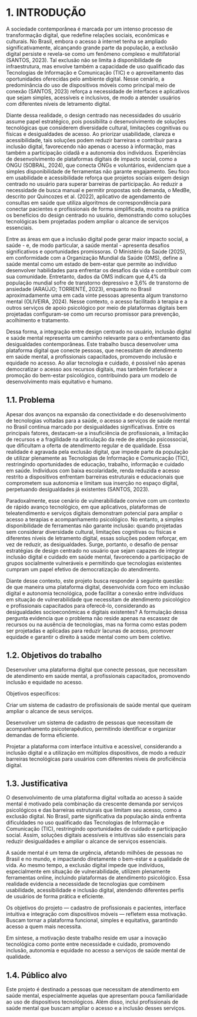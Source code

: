 # 1. INTRODUÇÃO

A sociedade contemporânea é marcada por um intenso processo de transformação digital, que redefine relações sociais, econômicas e culturais. No Brasil, embora o acesso à internet tenha se ampliado significativamente, alcançando grande parte da população, a exclusão digital persiste e revela-se como um fenômeno complexo e multifatorial (SANTOS, 2023). Tal exclusão não se limita à disponibilidade de infraestrutura, mas envolve também a capacidade de uso qualificado das Tecnologias de Informação e Comunicação (TIC) e o aproveitamento das oportunidades oferecidas pelo ambiente digital. Nesse cenário, a predominância do uso de dispositivos móveis como principal meio de conexão (SANTOS, 2023) reforça a necessidade de interfaces e aplicativos que sejam simples, acessíveis e inclusivos, de modo a atender usuários com diferentes níveis de letramento digital. 

Diante dessa realidade, o design centrado nas necessidades do usuário assume papel estratégico, pois possibilita o desenvolvimento de soluções tecnológicas que considerem diversidade cultural, limitações cognitivas ou físicas e desigualdades de acesso. Ao priorizar usabilidade, clareza e acessibilidade, tais soluções podem reduzir barreiras e contribuir para a inclusão digital, favorecendo não apenas o acesso à informação, mas também a participação cidadã e a autonomia dos indivíduos. Experiências de desenvolvimento de plataformas digitais de impacto social, como a ONGU (SOBRAL, 2024), que conecta ONGs e voluntários, evidenciam que a simples disponibilidade de ferramentas não garante engajamento. Seu foco em usabilidade e acessibilidade reforça que projetos sociais exigem design centrado no usuário para superar barreiras de participação. Ao reduzir a necessidade de busca manual e permitir propostas sob demanda, o MedBe, descrito por Quincozes et al. (2022), aplicativo de agendamento de consultas em saúde que utiliza algoritmos de correspondência para conectar pacientes e profissionais de forma simplificada, mostra na prática os benefícios do design centrado no usuário, demonstrando como soluções tecnológicas bem projetadas podem ampliar o alcance de serviços essenciais. 

Entre as áreas em que a inclusão digital pode gerar maior impacto social, a saúde - e, de modo particular, a saúde mental - apresenta desafios significativos e oportunidades promissoras.  O Ministério da Saúde (2025), em conformidade com a Organização Mundial da Saúde (OMS), define a saúde mental como um estado de bem-estar que permite ao indivíduo desenvolver habilidades para enfrentar os desafios da vida e contribuir com sua comunidade. Entretanto, dados da OMS indicam que 4,4% da população mundial sofre de transtorno depressivo e 3,6% de transtorno de ansiedade (ARAÚJO; TORRENTÉ, 2023), enquanto no Brasil aproximadamente uma em cada vinte pessoas apresenta algum transtorno mental (OLIVEIRA, 2024). Nesse contexto, o acesso facilitado à terapia e a outros serviços de apoio psicológico por meio de plataformas digitais bem projetadas configuram-se como um recurso promissor para prevenção, acolhimento e tratamento. 

Dessa forma, a integração entre design centrado no usuário, inclusão digital e saúde mental representa um caminho relevante para o enfrentamento das desigualdades contemporâneas. Este trabalho busca desenvolver uma plataforma digital que conecte pessoas, que necessitam de atendimento em saúde mental, a profissionais capacitados, promovendo inclusão e equidade no acesso. Ao aliar tecnologia e cuidado, é possível não apenas democratizar o acesso aos recursos digitais, mas também fortalecer a promoção do bem-estar psicológico, contribuindo para um modelo de desenvolvimento mais equitativo e humano. 

## 1.1. Problema

Apesar dos avanços na expansão da conectividade e do desenvolvimento de tecnologias voltadas para a saúde, o acesso a serviços de saúde mental no Brasil continua marcado por desigualdades significativas. Entre os principais fatores, destacam-se a insuficiência de profissionais, a limitação de recursos e a fragilidade na articulação da rede de atenção psicossocial, que dificultam a oferta de atendimento regular e de qualidade. Essa realidade é agravada pela exclusão digital, que impede parte da população de utilizar plenamente as Tecnologias de Informação e Comunicação (TIC), restringindo oportunidades de educação, trabalho, informação e cuidado em saúde. Indivíduos com baixa escolaridade, renda reduzida e acesso restrito a dispositivos enfrentam barreiras estruturais e educacionais que comprometem sua autonomia e limitam sua inserção no espaço digital, perpetuando desigualdades já existentes (SANTOS, 2023). 

Paradoxalmente, esse cenário de vulnerabilidade convive com um contexto de rápido avanço tecnológico, em que aplicativos, plataformas de teleatendimento e serviços digitais demonstram potencial para ampliar o acesso a terapias e acompanhamento psicológico. No entanto, a simples disponibilidade de ferramentas não garante inclusão: quando projetadas sem considerar diversidade cultural, limitações cognitivas ou físicas e diferentes níveis de letramento digital, essas soluções podem reforçar, em vez de reduzir, as desigualdades. Surge, portanto, o desafio de pensar estratégias de design centrado no usuário que sejam capazes de integrar inclusão digital e cuidado em saúde mental, favorecendo a participação de grupos socialmente vulneráveis e permitindo que tecnologias existentes cumpram um papel efetivo de democratização do atendimento. 

Diante desse contexto, este projeto busca responder à seguinte questão: de que maneira uma plataforma digital, desenvolvida com foco em inclusão digital e autonomia tecnológica, pode facilitar a conexão entre indivíduos em situação de vulnerabilidade que necessitam de atendimento psicológico e profissionais capacitados para oferecê-lo, considerando as desigualdades socioeconômicas e digitais existentes? A formulação dessa pergunta evidencia que o problema não reside apenas na escassez de recursos ou na ausência de tecnologias, mas na forma como estas podem ser projetadas e aplicadas para reduzir lacunas de acesso, promover equidade e garantir o direito à saúde mental como um bem coletivo. 

## 1.2. Objetivos do trabalho


Desenvolver uma plataforma digital que conecte pessoas, que necessitam de atendimento em saúde mental, a profissionais capacitados, promovendo inclusão e equidade no acesso. 


Objetivos específicos: 


Criar um sistema de cadastro de profissionais de saúde mental que queiram ampliar o alcance de seus serviços.  

Desenvolver um sistema de cadastro de pessoas que necessitam de acompanhamento psicoterapêutico, permitindo identificar e organizar demandas de forma eficiente. 

Projetar a plataforma com interface intuitiva e acessível, considerando a inclusão digital e a utilização em múltiplos dispositivos, de modo a reduzir barreiras tecnológicas para usuários com diferentes níveis de proficiência digital. 

## 1.3. Justificativa

O desenvolvimento de uma plataforma digital voltada ao acesso à saúde mental é motivado pela combinação da crescente demanda por serviços psicológicos e das barreiras estruturais que limitam seu acesso, como a exclusão digital. No Brasil, parte significativa da população ainda enfrenta dificuldades no uso qualificado das Tecnologias de Informação e Comunicação (TIC), restringindo oportunidades de cuidado e participação social. Assim, soluções digitais acessíveis e intuitivas são essenciais para reduzir desigualdades e ampliar o alcance de serviços essenciais. 

A saúde mental é um tema de urgência, afetando milhões de pessoas no Brasil e no mundo, e impactando diretamente o bem-estar e a qualidade de vida. Ao mesmo tempo, a exclusão digital impede que indivíduos, especialmente em situação de vulnerabilidade, utilizem plenamente ferramentas online, incluindo plataformas de atendimento psicológico. Essa realidade evidencia a necessidade de tecnologias que combinem usabilidade, acessibilidade e inclusão digital, atendendo diferentes perfis de usuários de forma prática e eficiente. 

Os objetivos do projeto — cadastro de profissionais e pacientes, interface intuitiva e integração com dispositivos móveis — refletem essa motivação. Buscam tornar a plataforma funcional, simples e equitativa, garantindo acesso a quem mais necessita. 

Em síntese, a motivação deste trabalho reside em usar a inovação tecnológica como ponte entre necessidade e cuidado, promovendo inclusão, autonomia e equidade no acesso a serviços de saúde mental de qualidade. 

## 1.4. Público alvo

Este projeto é destinado a pessoas que necessitam de atendimento em saúde mental, especialmente aquelas que apresentam pouca familiaridade ao uso de dispositivos tecnológicos. Além disso, inclui profissionais de saúde mental que buscam ampliar o acesso e a inclusão desses serviços.

